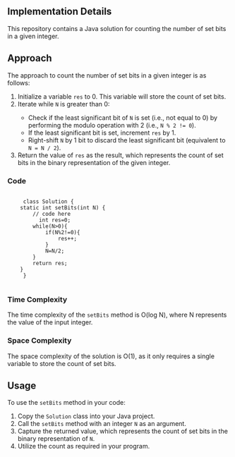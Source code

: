 <!-- Implementation Details -->
  <h2>Implementation Details</h2>
    <p>This repository contains a Java solution for counting the number of set bits in a given integer.</p>
   <h2>Approach</h2>

<p>The approach to count the number of set bits in a given integer is as follows:</p>

<ol>
    <li>Initialize a variable <code>res</code> to 0. This variable will store the count of set bits.</li>
    <li>Iterate while <code>N</code> is greater than 0:</li>
    <ul>
        <li>Check if the least significant bit of <code>N</code> is set (i.e., not equal to 0) by performing the modulo operation with 2 (i.e., <code>N % 2 != 0</code>).</li>
        <li>If the least significant bit is set, increment <code>res</code> by 1.</li>
        <li>Right-shift <code>N</code> by 1 bit to discard the least significant bit (equivalent to <code>N = N / 2</code>).</li>
    </ul>
    <li>Return the value of <code>res</code> as the result, which represents the count of set bits in the binary representation of the given integer.</li>
</ol>
  <!-- Code -->
    <h3>Code</h3>
    <pre><code>
     class Solution {
    static int setBits(int N) {
        // code here
          int res=0;
        while(N>0){
            if(N%2!=0){
                res++;
            }
            N=N/2;
        }
        return res;
    }
     }
         </code></pre>
     <!-- Time Complexity -->
    <h3>Time Complexity</h3>
    <p>The time complexity of the <code>setBits</code> method is O(log N), where N represents the value of the input integer.</p>
   <!-- Space Complexity -->
    <h3>Space Complexity</h3>
    <p>The space complexity of the solution is O(1), as it only requires a single variable to store the count of set bits.</p>
     <!-- Usage -->
    <h2>Usage</h2>
    <p>To use the <code>setBits</code> method in your code:</p>
    <ol>
        <li>Copy the <code>Solution</code> class into your Java project.</li>
        <li>Call the <code>setBits</code> method with an integer <code>N</code> as an argument.</li>
        <li>Capture the returned value, which represents the count of set bits in the binary representation of <code>N</code>.</li>
        <li>Utilize the count as required in your program.</li>
    </ol>
  
  


